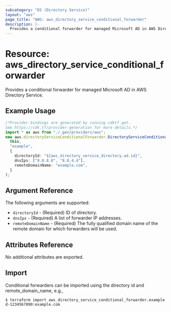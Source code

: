 ```yaml
---
subcategory: "DS (Directory Service)"
layout: "aws"
page_title: "AWS: aws_directory_service_conditional_forwarder"
description: |-
  Provides a conditional forwarder for managed Microsoft AD in AWS Directory Service.
---
```


# Resource: aws\_directory\_service\_conditional\_forwarder

Provides a conditional forwarder for managed Microsoft AD in AWS Directory Service.

## Example Usage

```typescript
/*Provider bindings are generated by running cdktf get.
See https://cdk.tf/provider-generation for more details.*/
import * as aws from "./.gen/providers/aws";
new aws.directoryServiceConditionalForwarder.DirectoryServiceConditionalForwarder(
  this,
  "example",
  {
    directoryId: "${aws_directory_service_directory.ad.id}",
    dnsIps: ["8.8.8.8", "8.8.4.4"],
    remoteDomainName: "example.com",
  }
);

```

## Argument Reference

The following arguments are supported:

* `directoryId` - (Required) ID of directory.
* `dnsIps` - (Required) A list of forwarder IP addresses.
* `remoteDomainName` - (Required) The fully qualified domain name of the remote domain for which forwarders will be used.

## Attributes Reference

No additional attributes are exported.

## Import

Conditional forwarders can be imported using the directory id and remote\_domain\_name, e.g.,

```console
$ terraform import aws_directory_service_conditional_forwarder.example d-1234567890:example.com
```
